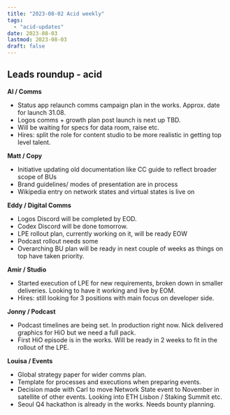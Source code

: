 ```yaml
---
title: "2023-08-02 Acid weekly"
tags:
  - "acid-updates"
date: 2023-08-03
lastmod: 2023-08-03
draft: false
---
```


## Leads roundup - acid

**Al / Comms**

- Status app relaunch comms campaign plan in the works. Approx. date for launch 31.08.
- Logos comms + growth plan post launch is next up TBD.
- Will be waiting for specs for data room, raise etc.
- Hires: split the role for content studio to be more realistic in getting top level talent.

**Matt  / Copy**

- Initiative updating old documentation like CC guide to reflect broader scope of BUs
- Brand guidelines/ modes of presentation are in process
- Wikipedia entry on network states and virtual states is live on 

**Eddy / Digital Comms**

- Logos Discord will be completed by EOD.
- Codex Discord will be done tomorrow.
 - LPE rollout plan, currently working on it, will be ready EOW
- Podcast rollout needs some
- Overarching BU plan will be ready in next couple of weeks as things on top have taken priority.

**Amir / Studio**

- Started execution of LPE for new requirements, broken down in smaller deliveries. Looking to have it working and live by EOM.
- Hires: still looking for 3 positions with main focus on developer side. 

**Jonny / Podcast**

- Podcast timelines are being set. In production right now. Nick delivered graphics for HiO but we need a full pack.
- First HiO episode is in the works. Will be ready in 2 weeks to fit in the rollout of the LPE.

**Louisa / Events**

- Global strategy paper for wider comms plan.
- Template for processes and executions when preparing events.
- Decision made with Carl to move Network State event to November in satellite of other events. Looking into ETH Lisbon / Staking Summit etc.
 - Seoul Q4 hackathon is already in the works. Needs bounty planning.
